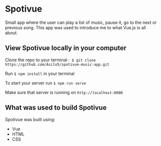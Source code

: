 # Spotivue

Small app where the user can play a list of music, pause it, go to the next or previous song. This app was used to introduce me to what Vue.js is all about.


## View Spotivue locally in your computer

Clone the repo to your terminal :``` $ git clone https://github.com/Asilo5/spotivue-music-app.git```

Run ``` $ npm install ``` in your terminal

To start your server run ``` $ npm run serve ```

Make sure that server is running on ``` http://localhost:8000 ```

## What was used to build Spotivue

Spotivue was built using:
  - Vue
  - HTML
  - CSS

